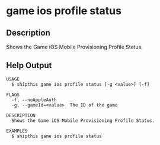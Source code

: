 # game ios profile status

## Description

Shows the Game iOS Mobile Provisioning Profile Status.

## Help Output

```help
USAGE
  $ shipthis game ios profile status [-g <value>] [-f]

FLAGS
  -f, --noAppleAuth
  -g, --gameId=<value>  The ID of the game

DESCRIPTION
  Shows the Game iOS Mobile Provisioning Profile Status.

EXAMPLES
  $ shipthis game ios profile status
```